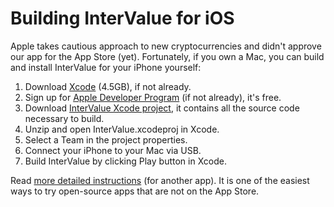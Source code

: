 # Building InterValue for iOS

Apple takes cautious approach to new cryptocurrencies and didn't approve our app for the App Store (yet).  Fortunately, if you own a Mac, you can build and install InterValue for your iPhone yourself:

1. Download [Xcode](https://itunes.apple.com/us/app/xcode/id497799835?mt=12) (4.5GB), if not already.
1. Sign up for [Apple Developer Program](https://developer.apple.com/) (if not already), it's free.
1. Download [InterValue Xcode project](../../releases/download/v1.10.1/ios-xcode-project.zip), it contains all the source code necessary to build.
1. Unzip and open InterValue.xcodeproj in Xcode.
1. Select a Team in the project properties.
1. Connect your iPhone to your Mac via USB.
1. Build InterValue by clicking Play button in Xcode.

Read [more detailed instructions](http://osxdaily.com/2016/01/12/howto-sideload-apps-iphone-ipad-xcode/) (for another app).  It is one of the easiest ways to try open-source apps that are not on the App Store.
